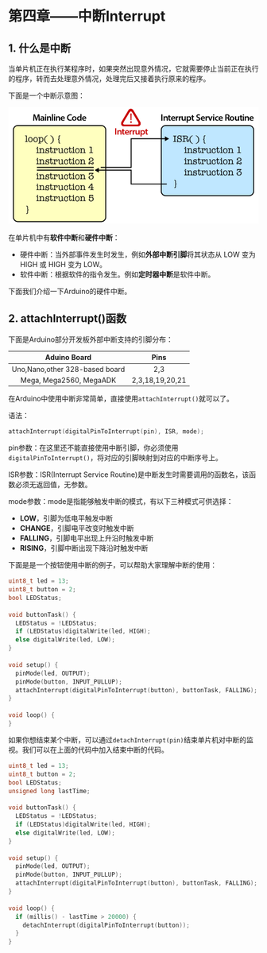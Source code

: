 # 第四章——中断Interrupt

## 1. 什么是中断

当单片机正在执行某程序时，如果突然出现意外情况，它就需要停止当前正在执行的程序，转而去处理意外情况，处理完后又接着执行原来的程序。

下面是一个中断示意图：

![中断示意图](../images/Arduino基础/1.4-6.png)

在单片机中有**软件中断**和**硬件中断**：

- 硬件中断：当外部事件发生时发生，例如**外部中断引脚**将其状态从 LOW 变为 HIGH 或 HIGH 变为 LOW。
- 软件中断：根据软件的指令发生。例如**定时器中断**是软件中断。

下面我们介绍一下Arduino的硬件中断。

## 2. attachInterrupt()函数

下面是Arduino部分开发板外部中断支持的引脚分布：

|          Aduino Board          |      Pins       |
| :----------------------------: | :-------------: |
| Uno,Nano,other 328-based board |       2,3       |
|    Mega, Mega2560, MegaADK     | 2,3,18,19,20,21 |

在Arduino中使用中断非常简单，直接使用`attachInterrupt()`就可以了。

语法：

```cpp
attachInterrupt(digitalPinToInterrupt(pin), ISR, mode);
```

pin参数：在这里还不能直接使用中断引脚，你必须使用`digitalPinToInterrupt()`，将对应的引脚映射到对应的中断序号上。

ISR参数：ISR(Interrupt Service Routine)是中断发生时需要调用的函数名，该函数必须无返回值，无参数。

mode参数：mode是指能够触发中断的模式，有以下三种模式可供选择：

- **LOW**，引脚为低电平触发中断
- **CHANGE**，引脚电平改变时触发中断
- **FALLING**，引脚电平出现上升沿时触发中断
- **RISING**，引脚中断出现下降沿时触发中断

下面是是一个按钮使用中断的例子，可以帮助大家理解中断的使用：

```cpp
uint8_t led = 13;
uint8_t button = 2;
bool LEDStatus;

void buttonTask() {
  LEDStatus = !LEDStatus;
  if (LEDStatus)digitalWrite(led, HIGH);
  else digitalWrite(led, LOW);
}

void setup() {
  pinMode(led, OUTPUT);
  pinMode(button, INPUT_PULLUP);
  attachInterrupt(digitalPinToInterrupt(button), buttonTask, FALLING);
}

void loop() {
}
```

如果你想结束某个中断，可以通过`detachInterrupt(pin)`结束单片机对中断的监视。我们可以在上面的代码中加入结束中断的代码。

```cpp
uint8_t led = 13;
uint8_t button = 2;
bool LEDStatus;
unsigned long lastTime;

void buttonTask() {
  LEDStatus = !LEDStatus;
  if (LEDStatus)digitalWrite(led, HIGH);
  else digitalWrite(led, LOW);
}

void setup() {
  pinMode(led, OUTPUT);
  pinMode(button, INPUT_PULLUP);
  attachInterrupt(digitalPinToInterrupt(button), buttonTask, FALLING);
}

void loop() {
  if (millis() - lastTime > 20000) {
    detachInterrupt(digitalPinToInterrupt(button));
  }
}
```